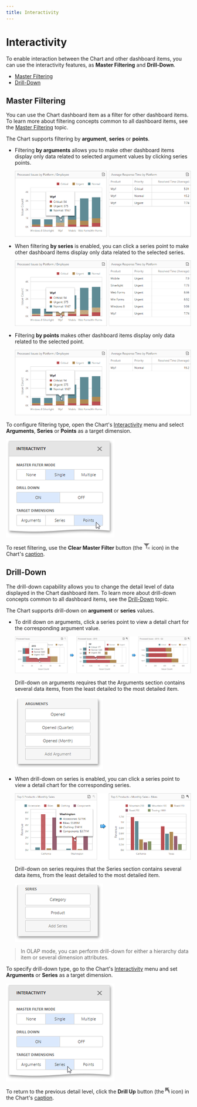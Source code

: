 ```yaml
---
title: Interactivity
---
```

# Interactivity
To enable interaction between the Chart and other dashboard items, you can use the interactivity features, as **Master Filtering** and **Drill-Down**.
* [Master Filtering](#masterfiltering)
* [Drill-Down](#drilldown)

## <a name="masterfiltering"/>Master Filtering
You can use the Chart dashboard item as a filter for other dashboard items. To learn more about filtering concepts common to all dashboard items, see the [Master Filtering](../../interactivity/master-filtering.md) topic.

The Chart supports filtering by **argument**, **series** or **points**.
* Filtering **by arguments** allows you to make other dashboard items display only data related to selected argument values by clicking series points.
	
	![wdd-chart-master-filter-arg](../../../../images/img125063.png)
* When filtering **by series** is enabled, you can click a series point to make other dashboard items display only data related to the selected series.
	
	![wdd-chart-master-filter-series](../../../../images/img125065.png)
* Filtering **by points** makes other dashboard items display only data related to the selected point.
	
	![wdd-chart-master-filter-points](../../../../images/img125064.png)

To configure filtering type, open the Chart's [Interactivity](../../ui-elements/dashboard-item-menu.md) menu and select **Arguments**, **Series** or **Points** as a target dimension.

![wdd-chart-interactivity-set-points](../../../../images/img125061.png)

To reset filtering, use the **Clear Master Filter** button (the ![wdd-master-filtering-icon](../../../../images/img125072.png) icon) in the Chart's [caption](../../dashboard-layout/dashboard-item-caption.md).

## <a name="drilldown"/>Drill-Down
The drill-down capability allows you to change the detail level of data displayed in the Chart dashboard item. To learn more about drill-down concepts common to all dashboard items, see the [Drill-Down](../../interactivity/drill-down.md) topic.

The Chart supports drill-down on **argument** or **series** values.
* To drill down on arguments, click a series point to view a detail chart for the corresponding argument value.
	
	![wdd-chart-drill-down-arguments](../../../../images/img125058.png)
	
	Drill-down on arguments requires that the Arguments section contains several data items, from the least detailed to the most detailed item.
	
	![wdd-chart-drill-down-set-arguments](../../../../images/img125076.png)
* When drill-down on series is enabled, you can click a series point to view a detail chart for the corresponding series.
	
	![wdd-chart-drill-down-series](../../../../images/img125062.png)
	
	Drill-down on series requires that the Series section contains several data items, from the least detailed to the most detailed item.
	
	![wdd-chart-drill-down-set-series](../../../../images/img125075.png)

> In OLAP mode, you can perform drill-down for either a hierarchy data item or several dimension attributes.

To specify drill-down type, go to the Chart's [Interactivity](../../ui-elements/dashboard-item-menu.md) menu and set **Arguments** or **Series** as a target dimension.

![wdd-chart-interactivity-set-series](../../../../images/img125060.png)

To return to the previous detail level, click the **Drill Up** button (the ![wdd-drill-up-icon](../../../../images/img125074.png) icon) in the Chart's [caption](../../dashboard-layout/dashboard-item-caption.md).